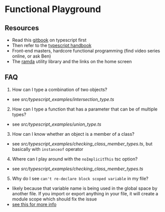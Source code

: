 # Functional Playground #

## Resources ##
  - Read this [gitbook](https://basarat.gitbooks.io/typescript/content/docs/getting-started.html) on typescript first
  - Then refer to the [typescript handbook](https://www.typescriptlang.org/docs/handbook/basic-types.html)
  - Front-end masters, hardcore functional programming (find video series online, or ask Ben)
  - The [ramda](http://ramdajs.com/) utility library and the links on the home screen

## FAQ ##
1. How can I type a combination of two objects?
  - see *src/typescript_examples/intersection_type.ts*
2. How can I type a function that has a parameter that can be of multiple types? 
  - see *src/typescript_examples/union_type.ts*
3. How can I know whether an object is a member of a class?
  - see *src/typescript_examples/checking_class_member_types.ts*, but basically with `instanceof` operator 
4. Where can I play around with the `noImplicitThis` tsc option?
  - see *src/typescript_examples/checking_class_member_types.ts* 
5. Why do I see `can't re-declare block scoped variable` in my file? 
  - likely because that variable name is being used in the global space by another file. If you import or export anything in your file, it will create a module scope which should fix the issue
  - [see this for more info](https://basarat.gitbooks.io/typescript/content/docs/project/modules.html) 
